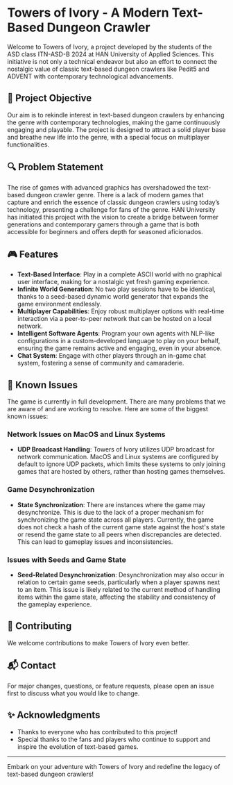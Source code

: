 # Towers of Ivory - A Modern Text-Based Dungeon Crawler

Welcome to Towers of Ivory, a project developed by the students of the ASD class ITN-ASD-B 2024 at HAN University of Applied Sciences. This initiative is not only a technical endeavor but also an effort to connect the nostalgic value of classic text-based dungeon crawlers like Pedit5 and ADVENT with contemporary technological advancements.

## 🌟 Project Objective

Our aim is to rekindle interest in text-based dungeon crawlers by enhancing the genre with contemporary technologies, making the game continuously engaging and playable. The project is designed to attract a solid player base and breathe new life into the genre, with a special focus on multiplayer functionalities.

## 🔍 Problem Statement

The rise of games with advanced graphics has overshadowed the text-based dungeon crawler genre. There is a lack of modern games that capture and enrich the essence of classic dungeon crawlers using today’s technology, presenting a challenge for fans of the genre. HAN University has initiated this project with the vision to create a bridge between former generations and contemporary gamers through a game that is both accessible for beginners and offers depth for seasoned aficionados.

## 🎮 Features

- **Text-Based Interface**: Play in a complete ASCII world with no graphical user interface, making for a nostalgic yet fresh gaming experience.
- **Infinite World Generation**: No two play sessions have to be identical, thanks to a seed-based dynamic world generator that expands the game environment endlessly.
- **Multiplayer Capabilities**: Enjoy robust multiplayer options with real-time interaction via a peer-to-peer network that can be hosted on a local network.
- **Intelligent Software Agents**: Program your own agents with NLP-like configurations in a custom-developed language to play on your behalf, ensuring the game remains active and engaging, even in your absence.
- **Chat System**: Engage with other players through an in-game chat system, fostering a sense of community and camaraderie.

## 🚧 Known Issues

The game is currently in full development. There are many problems that we are aware of and are working to resolve. Here are some of the biggest known issues:

### Network Issues on MacOS and Linux Systems

- **UDP Broadcast Handling**: Towers of Ivory utilizes UDP broadcast for network communication. MacOS and Linux systems are configured by default to ignore UDP packets, which limits these systems to only joining games that are hosted by others, rather than hosting games themselves.

### Game Desynchronization

- **State Synchronization**: There are instances where the game may desynchronize. This is due to the lack of a proper mechanism for synchronizing the game state across all players. Currently, the game does not check a hash of the current game state against the host's state or resend the game state to all peers when discrepancies are detected. This can lead to gameplay issues and inconsistencies.

### Issues with Seeds and Game State

- **Seed-Related Desynchronization**: Desynchronization may also occur in relation to certain game seeds, particularly when a player spawns next to an item. This issue is likely related to the current method of handling items within the game state, affecting the stability and consistency of the gameplay experience.

## 🤝 Contributing

We welcome contributions to make Towers of Ivory even better.

## 📬 Contact

For major changes, questions, or feature requests, please open an issue first to discuss what you would like to change.

## ✨ Acknowledgments

- Thanks to everyone who has contributed to this project!
- Special thanks to the fans and players who continue to support and inspire the evolution of text-based games.

---

Embark on your adventure with Towers of Ivory and redefine the legacy of text-based dungeon crawlers!
